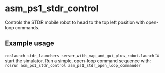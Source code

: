 # asm_ps1_stdr_control
Controls the STDR mobile robot to head to the top left position with open-loop commands.

## Example usage
`roslaunch stdr_launchers server_with_map_and_gui_plus_robot.launch`
to start the simulator.  Run a simple, open-loop command sequence with:
`rosrun asm_ps1_stdr_control asm_ps1_stdr_open_loop_commander`

    
